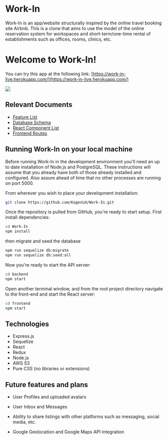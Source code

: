 # Work-In

Work-In is an app/website structurally inspired by the online travel booking site Airbnb. This is a clone that aims to use the model of the online reservation system for workspaces and short-term/one-time rental of establishments such as offices, rooms, clinics, etc.

  

# Welcome to Work-In!

You can try this app at the following link: [https://work-in-live.herokuapp.com/](https://work-in-live.herokuapp.com/)

  

![](https://lh6.googleusercontent.com/HdhVkPLn-8LnrA-qTLnLkNtR4Wh_XOgWIlpORwd2UEUHcNv-Ucjq_1FlcGlRS4ZYDKQ5a862EmiIhC-Yun6fr6xgWZCIBjcHr045eBwo40magSnPHpYdHsncJS-Rmkxsa635RAE)
  ## Relevant Documents
  - [Feature List](https://github.com/KagenLH/Work-In/wiki/Feature-List)
  - [Database Schema](https://github.com/KagenLH/Work-In/wiki/Database-Schema)
  - [React Component List](https://github.com/KagenLH/Work-In/wiki/React-Components-List)
  - [Frontend Routes](https://github.com/KagenLH/Work-In/wiki/Frontend-Routes)
  ## Running Work-In on your local machine
Before running Work-In in the development environment you'll need an up to date installation of Node.js and PostgreSQL. These instructions will assume that you already have both of those already installed and configured. Also assure ahead of time that no other processes are running on port 5000.

From wherever you wish to place your development installation:
```bash
git clone https://github.com/KagenLH/Work-In.git
```
Once the repository is pulled from GitHub, you're ready to start setup.
First install dependencies:
```bash
cd Work-In
npm install
```
  then migrate and seed the database
```bash
npm run sequelize db:migrate
npm run sequelize db:seed:all
```
Now you're ready to start the API server:
```bash
cd backend
npm start
```
Open another terminal window, and from the root project directory navigate to the front-end and start the React server:
```bash
cd frontend
npm start
```

## Technologies 
- Express.js
- Sequelize
- React
- Redux
- Node.js
- AWS S3
- Pure CSS (no libraries or extensions)

## Future features and plans

* User Profiles and uploaded avatars

* User Inbox and Messages

* Ability to share listings with other platforms such as messaging, social media, etc.

* Google Geolocation and Google Maps API integration
